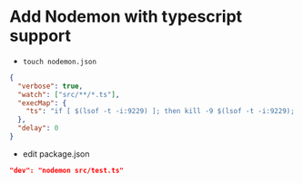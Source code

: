 # Add Nodemon with typescript support

- `touch nodemon.json`

```nodemon.json
{
  "verbose": true,
  "watch": ["src/**/*.ts"],
  "execMap": {
    "ts": "if [ $(lsof -t -i:9229) ]; then kill -9 $(lsof -t -i:9229); fi; node --inspect=0.0.0.0:9229 -r ts-node/register"
  },
  "delay": 0
}
```

- edit package.json

```package.json
"dev": "nodemon src/test.ts"
```
